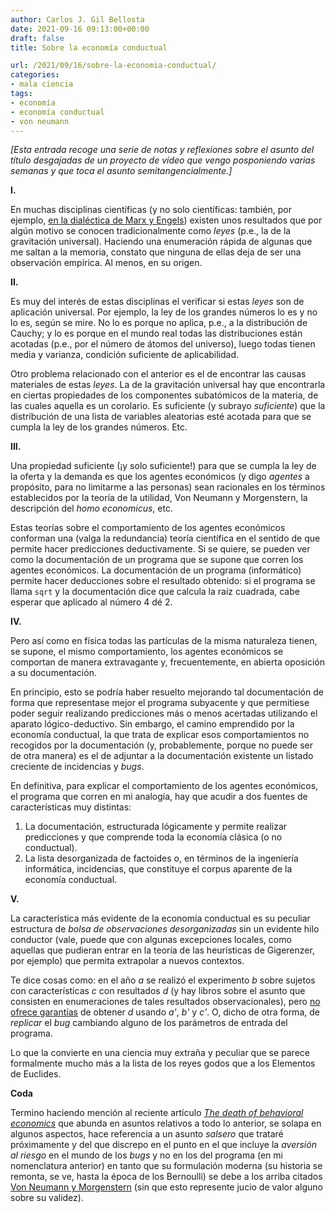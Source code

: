 ```yaml
---
author: Carlos J. Gil Bellosta
date: 2021-09-16 09:13:00+00:00
draft: false
title: Sobre la economía conductual

url: /2021/09/16/sobre-la-economia-conductual/
categories:
- mala ciencia
tags:
- economía
- economía conductual
- von neumann
---
```


_[Esta entrada recoge una serie de notas y reflexiones sobre el asunto del título desgajadas de un proyecto de vídeo que vengo posponiendo varias semanas y que toca el asunto semitangencialmente.]_

**I.**

En muchas disciplinas científicas (y no solo científicas: también, por ejemplo, [en la dialéctica de Marx y Engels](https://es.wikipedia.org/wiki/Materialismo_dial%C3%A9ctico#Leyes_de_la_dial%C3%A9ctica)) existen unos resultados que por algún motivo se conocen tradicionalmente como _leyes_ (p.e., la de la gravitación universal). Haciendo una enumeración rápida de algunas que me saltan a la memoria, constato que ninguna de ellas deja de ser una observación empírica. Al menos, en su origen.

**II.**

Es muy del interés de estas disciplinas el verificar si estas _leyes_ son de aplicación universal. Por ejemplo, la ley de los grandes números lo es y no lo es, según se mire. No lo es porque no aplica, p.e., a la distribución de Cauchy; y lo es porque en el mundo real todas las distribuciones están acotadas (p.e., por el número de átomos del universo), luego todas tienen media y varianza, condición suficiente de aplicabilidad.

Otro problema relacionado con el anterior es el de encontrar las causas materiales de estas _leyes_. La de la gravitación universal hay que encontrarla en ciertas propiedades de los componentes subatómicos de la materia, de las cuales aquella es un corolario. Es suficiente (y subrayo _suficiente_) que la distribución de una lista de variables aleatorias esté acotada para que se cumpla la ley de los grandes números. Etc.

**III.**

Una propiedad suficiente (¡y solo suficiente!) para que se cumpla la ley de la oferta y la demanda es que los agentes económicos (y digo _agentes_ a propósito, para no limitarme a las personas) sean racionales en los términos establecidos por la teoría de la utilidad, Von Neumann y Morgenstern, la descripción del _homo economicus_, etc.

Estas teorías sobre el comportamiento de los agentes económicos conforman una (valga la redundancia) teoría científica en el sentido de que permite hacer predicciones deductivamente. Si se quiere, se pueden ver como la documentación de un programa que se supone que corren los agentes económicos. La documentación de un programa (informático) permite hacer deducciones sobre el resultado obtenido: si el programa se llama `sqrt` y la documentación dice que calcula la raíz cuadrada, cabe esperar que aplicado al número 4 dé 2.

**IV.**

Pero así como en física todas las partículas de la misma naturaleza tienen, se supone, el mismo comportamiento, los agentes económicos se comportan de manera extravagante y, frecuentemente, en abierta oposición a su documentación.

En principio, esto se podría haber resuelto mejorando tal documentación de forma que representase mejor el programa subyacente y que permitiese poder seguir realizando predicciones más o menos acertadas utilizando el aparato lógico-deductivo. Sin embargo, el camino emprendido por la economía conductual, la que trata de explicar esos comportamientos no recogidos por la documentación (y, probablemente, porque no puede ser de otra manera) es el de adjuntar a la documentación existente un listado creciente de incidencias y _bugs_.

En definitiva, para explicar el comportamiento de los agentes económicos, el programa que corren en mi analogía, hay que acudir a dos fuentes de características muy distintas:

1. La documentación, estructurada lógicamente y permite realizar predicciones y que comprende toda la economía clásica (o no conductual).
2. La lista desorganizada de factoides o, en términos de la ingeniería informática, incidencias, que constituye el corpus aparente de la economía conductual.

**V.**

La característica más evidente de la economía conductual es su peculiar estructura de _bolsa de observaciones desorganizadas_ sin un evidente hilo conductor (vale, puede que con algunas excepciones locales, como aquellas que pudieran entrar en la teoría de las heurísticas de Gigerenzer, por ejemplo) que permita extrapolar a nuevos contextos.

Te dice cosas como: en el año _a_ se realizó el experimento _b_ sobre sujetos con características _c_ con resultados _d_ (y hay libros sobre el asunto que consisten en enumeraciones de tales resultados observacionales), pero [no ofrece garantías](https://medium.com/science-and-philosophy/do-nudges-really-work-322fd5add307) de obtener _d_ usando _a'_, _b'_ y _c'_. O, dicho de otra forma, de _replicar_ el _bug_ cambiando alguno de los parámetros de entrada del programa.

Lo que la convierte en una ciencia muy extraña y peculiar que se parece formalmente mucho más a la lista de los reyes godos que a los Elementos de Euclides.

**Coda**

Termino haciendo mención al reciente artículo _[The death of behavioral economics](https://www.thebehavioralscientist.com/articles/the-death-of-behavioral-economics)_ que abunda en asuntos relativos a todo lo anterior, se solapa en algunos aspectos, hace referencia a un asunto _salsero_ que trataré próximamente y del que discrepo en el punto en el que incluye la _aversión al riesgo_ en el mundo de los _bugs_ y no en los del programa (en mi nomenclatura anterior) en tanto que su formulación moderna (su historia se remonta, se ve, hasta la época de los Bernoulli) se debe a los arriba citados [Von Neumann y Morgenstern](https://en.wikipedia.org/wiki/Von_Neumann%E2%80%93Morgenstern_utility_theorem) (sin que esto represente jucio de valor alguno sobre su validez).